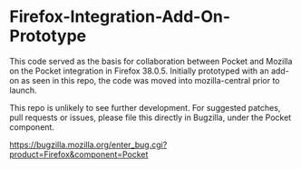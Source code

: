# Firefox-Integration-Add-On-Prototype

This code served as the basis for collaboration between Pocket and Mozilla on the Pocket integration in Firefox 38.0.5. Initially prototyped with an add-on as seen in this repo, the code was moved into mozilla-central prior to launch.

This repo is unlikely to see further development. For suggested patches, pull requests or issues, please file this directly in Bugzilla, under the Pocket component.

https://bugzilla.mozilla.org/enter_bug.cgi?product=Firefox&component=Pocket
